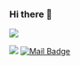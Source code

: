 ### Hi there 👋

<p align="left"> <img src="https://komarev.com/ghpvc/?username=EmineCerit" /> </p>

[![](https://img.shields.io/badge/linkedin-%230077B5.svg?&style=for-the-badge&logo=linkedin&logoColor=white)](https://www.linkedin.com/in//emine-cerit-8974175a/)
[![Mail Badge](https://img.shields.io/badge/emncerit@gmail.com-c14438?style=for-the-badge&logo=Gmail&logoColor=white&link=mailto:emncerit@gmail.com)](mailto:emncerit@gmail.com)
